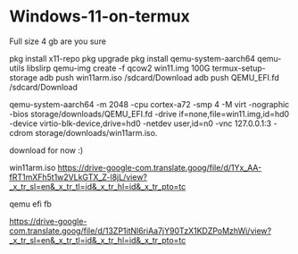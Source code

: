 # Windows-11-on-termux
Full size 4 gb are you sure






pkg install x11-repo
pkg upgrade
pkg install qemu-system-aarch64 qemu-utils libslirp
qemu-img create -f qcow2 win11.img 100G
termux-setup-storage
adb push win11arm.iso /sdcard/Download
adb push QEMU_EFI.fd /sdcard/Download

qemu-system-aarch64 -m 2048 -cpu cortex-a72 -smp 4 -M virt -nographic -bios storage/downloads/QEMU_EFI.fd -drive if=none,file=win11.img,id=hd0 -device virtio-blk-device,drive=hd0 -netdev user,id=n0 -vnc 127.0.0.1:3 -cdrom storage/downloads/win11arm.iso.    





download for now :)

win11arm.iso https://drive-google-com.translate.goog/file/d/1Yx_AA-fRT1mXFh5t1w2VLkGTX_Z-l8jL/view?_x_tr_sl=en&_x_tr_tl=id&_x_tr_hl=id&_x_tr_pto=tc




qemu efi fb 


https://drive-google-com.translate.goog/file/d/13ZP1itNl6riAa7jY90TzX1KDZPoMzhWi/view?_x_tr_sl=en&_x_tr_tl=id&_x_tr_hl=id&_x_tr_pto=tc
